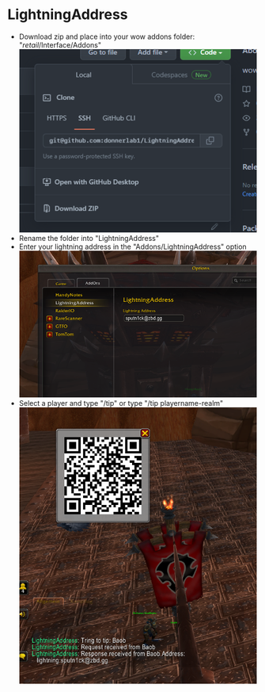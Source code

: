 # LightningAddress


- Download zip and place into your wow addons folder: "_retail_/Interface/Addons"
![](2022-11-28-19-08-50.png)
- Rename the folder into "LightningAddress"
- Enter your lightning address in the "Addons/LightningAddress" option
![](2022-11-28-19-09-34.png)
- Select a player and type "/tip" or type "/tip playername-realm"
![](2022-11-28-19-10-00.png)